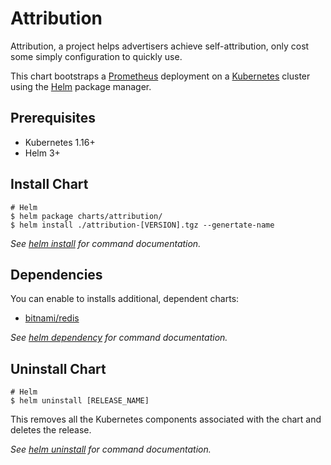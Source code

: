 # Attribution

Attribution, a project helps advertisers achieve self-attribution, only cost some simply configuration to quickly use.

This chart bootstraps a [Prometheus](https://prometheus.io/) deployment on a [Kubernetes](http://kubernetes.io) cluster using the [Helm](https://helm.sh) package manager.

## Prerequisites

- Kubernetes 1.16+
- Helm 3+

## Install Chart

```console
# Helm
$ helm package charts/attribution/
$ helm install ./attribution-[VERSION].tgz --genertate-name
```
_See [helm install](https://helm.sh/docs/helm/helm_install/) for command documentation._

## Dependencies
You can enable to installs additional, dependent charts:

- [bitnami/redis](https://artifacthub.io/packages/helm/bitnami/redis)

_See [helm dependency](https://helm.sh/docs/helm/helm_dependency/) for command documentation._

## Uninstall Chart

```console
# Helm
$ helm uninstall [RELEASE_NAME]
```

This removes all the Kubernetes components associated with the chart and deletes the release.

_See [helm uninstall](https://helm.sh/docs/helm/helm_uninstall/) for command documentation._

